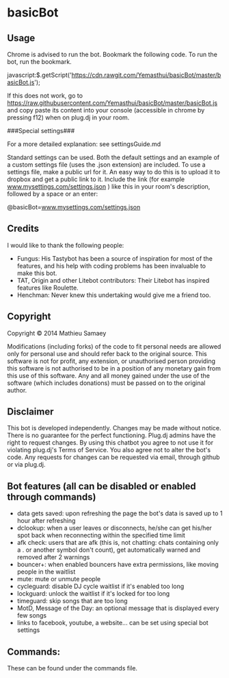 basicBot
========

Usage
-----

Chrome is advised to run the bot.
Bookmark the following code. To run the bot, run the bookmark.

javascript:$.getScript('https://cdn.rawgit.com/Yemasthui/basicBot/master/basicBot.js');

If this does not work, go to https://raw.githubusercontent.com/Yemasthui/basicBot/master/basicBot.js and copy paste its content into your console (accessible in chrome by pressing f12) when on plug.dj in your room.

###Special settings###

For a more detailed explanation: see settingsGuide.md

Standard settings can be used. Both the default settings and an example of a custom settings file (uses the .json extension) are included.
To use a settings file, make a public url for it. An easy way to do this is to upload it to dropbox and get a public link to it.
Include the link (for example www.mysettings.com/settings.json ) like this in your room's description, followed by a space or an enter:

@basicBot=www.mysettings.com/settings.json


Credits
-------

I would like to thank the following people:

- Fungus: His Tastybot has been a source of inspiration for most of the features, and his help with coding problems has been invaluable to make this bot.
- TAT, Origin and other Litebot contributors: Their Litebot has inspired features like Roulette.
- Henchman: Never knew this undertaking would give me a friend too.


Copyright
---------

Copyright &copy; 2014 Mathieu Samaey

Modifications (including forks) of the code to fit personal needs are allowed only for personal use and should refer back to the original source.
This software is not for profit, any extension, or unauthorised person providing this software is not authorised to be in a position of any monetary gain from this use of this software. Any and all money gained under the use of the software (which includes donations) must be passed on to the original author.


Disclaimer
----------

This bot is developed independently. Changes may be made without notice. There is no guarantee for the perfect functioning.
Plug.dj admins have the right to request changes. 
By using this chatbot you agree to not use it for violating plug.dj's Terms of Service. 
You also agree not to alter the bot's code. Any requests for changes can be requested via email, through github or via plug.dj.


Bot features (all can be disabled or enabled through commands)
--------------------------------------------------------------

- data gets saved: upon refreshing the page the bot's data is saved up to 1 hour after refreshing
- dclookup: when a user leaves or disconnects, he/she can get his/her spot back when reconnecting within the specified time limit
- afk check: users that are afk (this is, not chatting: chats containing only a . or another symbol don't count), get automatically warned and removed after 2 warnings
- bouncer+: when enabled bouncers have extra permissions, like moving people in the waitlist
- mute: mute or unmute people
- cycleguard: disable DJ cycle waitlist if it's enabled too long
- lockguard: unlock the waitlist if it's locked for too long
- timeguard: skip songs that are too long
- MotD, Message of the Day: an optional message that is displayed every few songs
- links to facebook, youtube, a website... can be set using special bot settings

Commands:
---------

These can be found under the commands file.